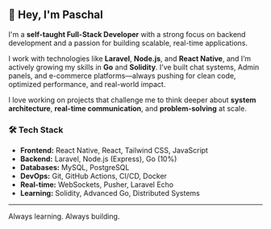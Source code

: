 ## 👋 Hey, I'm Paschal

I'm a **self-taught Full-Stack Developer** with a strong focus on backend development and a passion for building scalable, real-time applications.

I work with technologies like **Laravel**, **Node.js**, and **React Native**, and I’m actively growing my skills in **Go** and **Solidity**. I’ve built chat systems, Admin panels, and e-commerce platforms—always pushing for clean code, optimized performance, and real-world impact.

I love working on projects that challenge me to think deeper about **system architecture**, **real-time communication**, and **problem-solving** at scale.

### 🛠️ Tech Stack
- **Frontend:** React Native, React, Tailwind CSS, JavaScript
- **Backend:** Laravel, Node.js (Express), Go (10%)
- **Databases:** MySQL, PostgreSQL
- **DevOps:** Git, GitHub Actions, CI/CD, Docker
- **Real-time:** WebSockets, Pusher, Laravel Echo
- **Learning:** Solidity, Advanced Go, Distributed Systems

---

Always learning. Always building.
